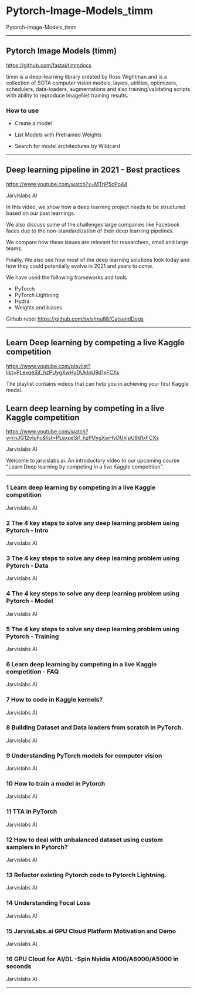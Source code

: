 # Pytorch-Image-Models_timm
Pytorch-Image-Models_timm


-------

## Pytorch Image Models (timm)
https://github.com/fastai/timmdocs

timm is a deep-learning library created by Ross Wightman and is a collection of SOTA computer vision models, layers, utilities, optimizers, schedulers, data-loaders, augmentations and also training/validating scripts with ability to reproduce ImageNet training results.

### How to use

- Create a model

- List Models with Pretrained Weights

- Search for model architectures by Wildcard

-------

## Deep learning pipeline in 2021 - Best practices
https://www.youtube.com/watch?v=MTrjP5cPo44

Jarvislabs AI


In this video, we show how a deep learning project needs to be structured based on our past learnings. 

We also discuss some of the challenges large companies like Facebook faces due to the non-standardization of their deep learning pipelines. 

We compare how these issues are relevant for researchers, small and large teams. 

Finally, We also see how most of the deep learning solutions look today and how they could potentially evolve in 2021 and years to come. 

We have used the following frameworks and tools

- PyTorch 
- PyTorch Lightning
- Hydra
- Weights and biases

Github repo:  https://github.com/svishnu88/CatsandDogs


-------

## Learn Deep learning by competing a live Kaggle competition
https://www.youtube.com/playlist?list=PLexqeSjf_hzPUygXwHyDUkIpU9d1xFCXs

The playlist contains videos that can help you in achieving your first Kaggle medal.


## Learn deep learning by competing in a live Kaggle competition
https://www.youtube.com/watch?v=rnJG12vIuFc&list=PLexqeSjf_hzPUygXwHyDUkIpU9d1xFCXs

Jarvislabs AI


Welcome to jarvislabs.ai. An introductory video to our upcoming course "Learn Deep learning by competing in a live Kaggle competition".

-------

### 1 Learn deep learning by competing in a live Kaggle competition
Jarvislabs AI

### 2 The 4 key steps to solve any deep learning problem using Pytorch - Intro
Jarvislabs AI

### 3 The 4 key steps to solve any deep learning problem using Pytorch - Data
Jarvislabs AI

### 4 The 4 key steps to solve any deep learning problem using Pytorch - Model
Jarvislabs AI

### 5 The 4 key steps to solve any deep learning problem using Pytorch - Training
Jarvislabs AI

### 6 Learn deep learning by competing in a live Kaggle competition - FAQ
Jarvislabs AI

### 7 How to code in Kaggle kernels?
Jarvislabs AI

### 8 Building Dataset and Data loaders from scratch in PyTorch.
Jarvislabs AI

### 9 Understanding PyTorch models for computer vision
Jarvislabs AI

### 10 How to train a model in Pytorch
Jarvislabs AI

### 11 TTA in PyTorch
Jarvislabs AI

### 12 How to deal with unbalanced dataset using custom samplers in Pytorch?
Jarvislabs AI

### 13 Refactor existing Pytorch code to Pytorch Lightning.
Jarvislabs AI

### 14 Understanding Focal Loss
Jarvislabs AI

### 15 JarvisLabs.ai GPU Cloud Platform Motivation and Demo
Jarvislabs AI

### 16 GPU Cloud for AI/DL -Spin Nvidia A100/A6000/A5000 in seconds
Jarvislabs AI


-------



